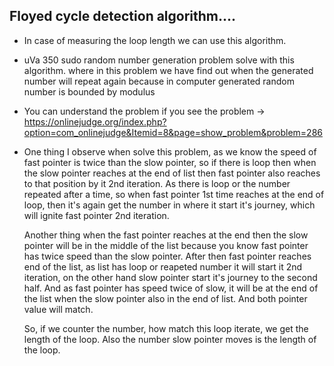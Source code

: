 ## Floyed cycle detection algorithm....
  - In case of measuring the loop length we can use this algorithm.
  - uVa 350 sudo random number generation problem solve with this algorithm. where in this problem we have find out when the generated         number will repeat again because in computer generated random number is bounded by modulus 
  - You can understand the problem if you see the problem -> https://onlinejudge.org/index.php?option=com_onlinejudge&Itemid=8&page=show_problem&problem=286


  - One thing I observe when solve this problem, as we know the speed of fast pointer is twice than the slow pointer, so if there is loop     then when the slow pointer reaches at the end of list then fast pointer also reaches to that position by it 2nd iteration. As there is     loop or the number repeated after a time, so when fast pointer 1st time reaches at the end of loop, then it's again get the number       in where it start it's journey, which will ignite fast pointer 2nd iteration.
  
    Another thing when the fast pointer reaches at the end then the slow pointer will be in the middle of the list because you know fast       pointer has twice speed than the slow pointer. After then fast pointer reaches end of the list, as list has loop or reapeted number it     will start it 2nd iteration, on the other hand slow pointer start it's journey to the second half. And as fast pointer has speed twice     of slow, it will be at the end of the list when the slow pointer also in the end of list. And both pointer value will match. 
    
    So, if we counter the number, how match this loop iterate, we get the length of the loop. Also the number slow pointer moves is the 
    length of the loop.
    
    
    


